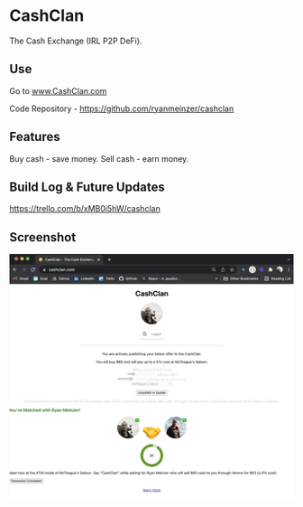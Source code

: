 # CashClan

The Cash Exchange (IRL P2P DeFi).

## Use

Go to www.CashClan.com

Code Repository - https://github.com/ryanmeinzer/cashclan

## Features

Buy cash - save money. Sell cash - earn money.

## Build Log & Future Updates

https://trello.com/b/xMB0i5hW/cashclan

## Screenshot

![CashClan Screenshot](/cashclan-screenshot.png)
